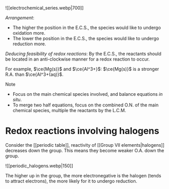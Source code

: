 ![[electrochemical_series.webp|700]]

*Arrangement*:
- The higher the position in the E.C.S., the species would like to undergo oxidation more.
- The lower the position in the E.C.S., the species would like to undergo reduction more.

*Deducing feasibility of redox reactions*:
By the E.C.S., the reactants should be located in an anti-clockwise manner for a redox reaction to occur.

For example, $\ce{Mg(s)}$ and $\ce{Al^3+}$:
$\ce{Mg(s)}$ is a stronger R.A. than $\ce{Al^3+(aq)}$.

> [!note]
> - Focus on the main chemical species involved, and balance equations *in situ*.
> - To merge two half equations, focus on the combined O.N. of the main chemical species, multiple the reactants by the L.C.M.

# Redox reactions involving halogens
Consider the [[periodic table]], reactivity of [[Group VII elements|halogens]] decreases down the group. This means they become weaker O.A. down the group.

![[periodic_halogens.webp|150]]

The higher up in the group, the more electronegative is the halogen (tends to attract electrons), the more likely for it to undergo reduction.
